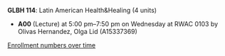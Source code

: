 **GLBH 114**: Latin American Health&Healing (4 units)

- **A00** (Lecture) at 5:00 pm–7:50 pm on Wednesday at RWAC 0103 by Olivas Hernandez, Olga Lid (A15337369)

[Enrollment numbers over time](./GLBH114.tsv)
